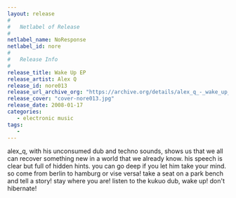 ```yaml
---
layout: release
#
#   Netlabel of Release
#
netlabel_name: NoResponse
netlabel_id: nore
#
#   Release Info
#
release_title: Wake Up EP
release_artist: Alex Q
release_id: nore013
release_url_archive_org: "https://archive.org/details/alex_q_-_wake_up_ep__nore013"
release_cover: "cover-nore013.jpg"
release_date: 2008-01-17
categories:
   - electronic music
tags:
   - 
---
```

alex_q, with his unconsumed dub and techno sounds, shows us that we all can recover something new in a world that we already know. his speech is clear but full of hidden hints. you can go deep if you let him take your mind. so come from berlin to hamburg or vise versa! take a seat on a park bench and tell a story! stay where you are! listen to the kukuo dub, wake up! don't hibernate!


